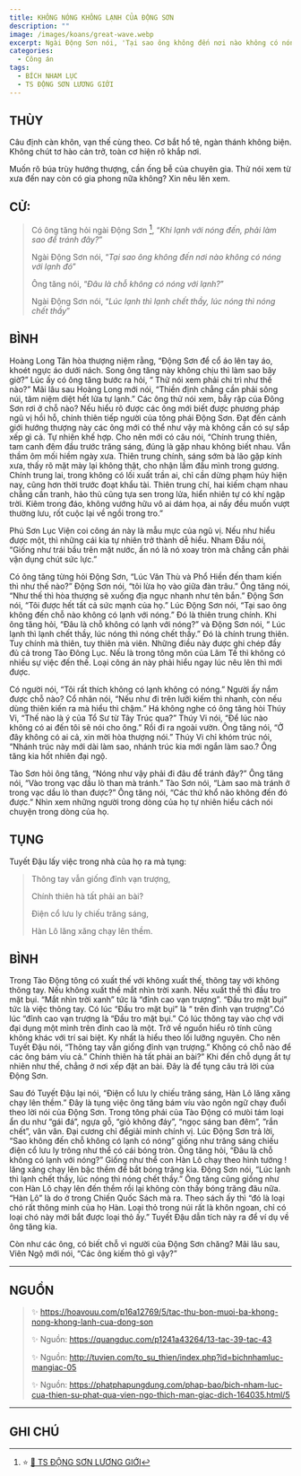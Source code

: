 ```yaml
---
title: KHÔNG NÓNG KHÔNG LẠNH CỦA ĐỘNG SƠN
description: ""
image: /images/koans/great-wave.webp
excerpt: Ngài Động Sơn nói, 'Tại sao ông không đến nơi nào không có nóng với lạnh đó'
categories:
  - Công án
tags:
  - BÍCH NHAM LỤC
  - TS ĐỘNG SƠN LƯƠNG GIỚI
---
```


## THÙY

Câu định càn khôn, vạn thế cùng theo. Cơ bắt hổ tê, ngàn thánh không biện. Không chút tơ hào cản trở, toàn cơ hiện rõ khắp nơi.

Muốn rõ búa trùy hướng thượng, cần ống bễ của chuyên gia. Thử nói xem từ xưa đến nay còn có gia phong nữa không? Xin nêu lên xem.

## CỬ:

> Có ông tăng hỏi ngài Động Sơn [^1], “_Khi lạnh với nóng đến, phải làm sao để tránh đây?_”
>
> Ngài Động Sơn nói, “_Tại sao ông không đến nơi nào không có nóng với lạnh đó_”
>
> Ông tăng nói, “_Đâu là chỗ không có nóng với lạnh?_”
>
> Ngài Động Sơn nói, “_Lúc lạnh thì lạnh chết thầy, lúc nóng thì nóng chết thầy_”

## BÌNH

Hoàng Long Tân hòa thượng niệm rằng, “Động Sơn để cổ áo lên tay áo, khoét ngực áo dưới nách. Song ông tăng này không chịu thì làm sao bây giờ?” Lúc ấy có ông tăng bước ra hỏi, “ Thử nói xem phải chi trì như thế nào?” Mãi lâu sau Hoàng Long mới nói, “Thiền định chẳng cần phải sông núi, tâm niệm diệt hết lửa tự lạnh.” Các ông thử nói xem, bẫy rập của Đông Sơn rơi ở chỗ nào? Nếu hiểu rõ được các ông mới biết được phương pháp ngũ vị hồi hỗ, chính thiên tiếp người của tông phái Động Sơn. Đạt đến cảnh giới hướng thượng này các ông mới có thể như vậy mà không cần có sự sắp xếp gì cả. Tự nhiên khế hợp. Cho nên mới có câu nói, “Chính trung thiên, tam canh đêm đầu trước trăng sáng, đúng là gặp nhau không biết nhau. Vẫn thầm ôm mối hiềm ngày xưa. Thiên trung chính, sáng sớm bà lão gặp kính xưa, thấy rõ mặt mày lại không thật, cho nhận lầm đầu mình trong gương. Chính trung lai, trong không có lối xuất trần ai, chỉ cần dừng phạm húy hiện nay, cũng hơn thời trước đoạt khẩu tài. Thiên trung chí, hai kiếm chạm nhau chẳng cần tranh, hảo thủ cũng tựa sen trong lửa, hiển nhiên tự có khí ngập trời. Kiêm trong đáo, không vướng hữu vô ai dám họa, ai nấy đều muốn vượt thường lưu, rốt cuộc lại về ngồi trong tro.”

Phú Sơn Lục Viện coi công án này là mẫu mực của ngũ vị. Nếu như hiểu được một, thì những cái kia tự nhiên trở thành dễ hiểu. Nham Đầu nói, “Giống như trái bầu trên mặt nước, ấn nó là nó xoay tròn mà chẳng cần phải vận dụng chút sức lực.”

Có ông tăng từng hỏi Động Sơn, “Lúc Văn Thù và Phổ Hiền đến tham kiến thì như thế nào?” Động Sơn nói, “tôi lừa họ vào giữa đàn trâu.” Ông tăng nói, “Như thế thì hòa thượng sẽ xuống địa ngục nhanh như tên bắn.” Động Sơn nói, “Tôi được hết tất cả sức mạnh của họ.” Lúc Động Sơn nói, “Tại sao ông không đến chỗ nào không có lạnh với nóng.” Đó là thiên trung chính. Khi ông tăng hỏi, “Đâu là chỗ không có lạnh với nóng?” và Động Sơn nói, “ Lúc lạnh thì lạnh chết thầy, lúc nóng thì nóng chết thầy.” Đó là chính trung thiên. Tuy chính mà thiên, tuy thiên mà viên. Những điều này được ghi chép đầy đủ cả trong Tào Đông Lục. Nếu là trong tông môn của Lâm Tế thì không có nhiều sự việc đến thế. Loại công án này phải hiểu ngay lúc nêu lên thì mới được.

Có người nói, “Tôi rất thích không có lạnh không có nóng.” Người ấy nắm được chỗ nào? Cổ nhân nói, “Nếu như đi trên lưỡi kiếm thì nhanh, còn nếu dùng thiên kiến ra mà hiểu thì chậm.” Há không nghe có ông tăng hòi Thúy Vi, “Thế nào là ý của Tổ Sư từ Tây Trúc qua?” Thúy Vi nói, “Để lúc nào không có ai đến tôi sẽ nói cho ông.” Rồi đi ra ngoài vườn. Ông tăng nói, “Ở đây không có ai cả, xin mời hòa thượng nói.” Thúy Vi chỉ khóm trúc nói, “Nhánh trúc này mới dài làm sao, nhánh trúc kia mới ngắn làm sao.? Ông tăng kia hốt nhiên đại ngộ.

Tào Sơn hỏi ông tăng, “Nóng như vậy phải đi đâu để tránh đây?” Ông tăng nói, “Vào trong vạc dầu lò than mà tránh.” Tào Sơn nói, “Làm sao mà tránh ở trong vạc dầu lò than được?” Ông tăng nói, “Các thứ khổ não không đến đó được.” Nhìn xem những người trong dòng của họ tự nhiên hiểu cách nói chuyện trong dòng của họ.

## TỤNG

Tuyết Đậu lấy việc trong nhà của họ ra mà tụng:

> Thõng tay vẫn giống đỉnh vạn trượng,
>
> Chính thiên hà tất phải an bài?
>
> Điện cổ lưu ly chiếu trăng sáng,
>
> Hàn Lô lăng xăng chạy lên thềm.

## BÌNH

Trong Tào Động tông có xuất thế với không xuất thế, thõng tay với không thõng tay. Nếu không xuất thế mắt nhìn trời xanh. Nếu xuất thế thì đầu tro mặt bụi. “Mắt nhìn trời xanh” tức là “đỉnh cao vạn trượng”. “Đầu tro mặt bụi” tức là việc thõng tay. Có lúc “Đầu tro mặt bụi” là “ trên đỉnh vạn trượng”.Có lúc “đỉnh cao vạn trượng là “Đầu tro mặt bụi.” Có lúc thõng tay vào chợ với đại dụng một mình trên đỉnh cao là một. Trở về nguồn hiểu rõ tính cũng không khác với trí sai biệt. Ky nhất là hiểu theo lối lưỡng nguyên. Cho nên Tuyết Đậu nói, “Thõng tay vẫn giống đỉnh vạn trượng.” Không có chỗ nào để các ông bám víu cả.” Chính thiên hà tất phải an bài?” Khi đến chỗ dụng ắt tự nhiên như thế, chẳng ở nơi xếp đặt an bài. Đây là để tụng câu trả lời của Động Sơn.

Sau đó Tuyết Đậu lại nói, “Điện cổ lưu ly chiếu trăng sáng, Hàn Lô lăng xăng chạy lên thềm.” Đây là tụng việc ông tăng bám víu vào ngôn ngữ chạy đuổi theo lời nói của Động Sơn. Trong tông phái của Tào Động có mưòi tám loại ẩn du như “gái đá”, ngựa gỗ, “giỏ không đáy”, “ngọc sáng ban đêm”, ”rắn chết”, vân vân. Đại cương chỉ đểgiải minh chính vị. Lúc Động Sơn trả lời, “Sao không đến chỗ không có lạnh có nóng” giống như trăng sáng chiếu điện cổ lưu ly trông như thể có cái bóng tròn. Ông tăng hỏi, “Đâu là chỗ không có lạnh với nóng?” Giống như thể con Hàn Lô chạy theo hình tướng ! lăng xăng chạy lên bậc thềm để bắt bóng trăng kia. Động Sơn nói, “Lúc lạnh thì lạnh chết thầy, lúc nóng thì nóng chết thầy.” Ông tăng cũng giồng như con Hàn Lô chạy lên đến thềm rồi lại không còn thấy bóng trăng đâu nữa. “Hàn Lô” là do ở trong Chiến Quốc Sách mà ra. Theo sách ấy thì “đó là loại chó rất thông minh của họ Hàn. Loại thỏ trong núi rất là khôn ngoan, chỉ có loại chó này mới bắt được loại thỏ ấy.” Tuyết Đậu dẫn tích này ra để ví dụ về ông tăng kia.

Còn như các ông, có biết chỗ vì người của Động Sơn chăng? Mãi lâu sau, Viên Ngộ mới nói, “Các ông kiếm thỏ gì vậy?”

<hr class="blog-rule" />

## NGUỒN

> ✨ https://hoavouu.com/p16a12769/5/tac-thu-bon-muoi-ba-khong-nong-khong-lanh-cua-dong-son
>
> ✨ Nguồn: https://quangduc.com/p1241a43264/13-tac-39-tac-43
>
> ✨ Nguồn: http://tuvien.com/to_su_thien/index.php?id=bichnhamluc-mangiac-05
>
> ✨ Nguồn: https://phatphapungdung.com/phap-bao/bich-nham-luc-cua-thien-su-phat-qua-vien-ngo-thich-man-giac-dich-164035.html/5

<hr class="blog-rule" />

## GHI CHÚ

[^1]: ⭐️ <a href="/masters/ts-dong-son-luong-gioi/" target="_blank">🔗 TS ĐỘNG SƠN LƯƠNG GIỚI</a>
